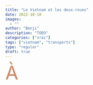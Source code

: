 ```yaml
---
title: "Le Vietnam et les deux-roues"
date: 2022-10-18
images:
  - ""
author: "Benji"
description: "TODO"
categories: ["vrac"]
tags: ["vietnam", "transports"]
type: "regular"
draft: true
---
```


<span style="color:#ce8460; font-size: 60px; display: inline-block; float: left; line-height: 0.5; margin: 15px 15px 15px 0">À</span> 

<!-- TODO s'arreter loin à l'ombre -->

<!-- TODO parking à l'infini -->

<!-- TODO seule fois où tout le monde s'arrête sagement c'est pour laisser passer le train -->

